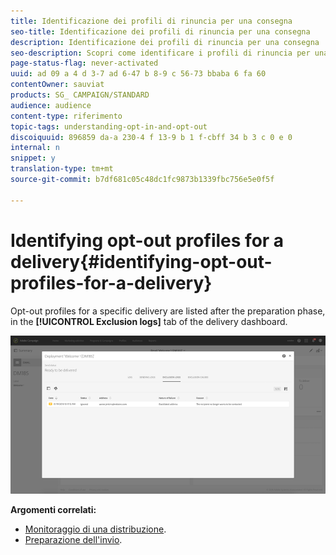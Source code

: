 ```yaml
---
title: Identificazione dei profili di rinuncia per una consegna
seo-title: Identificazione dei profili di rinuncia per una consegna
description: Identificazione dei profili di rinuncia per una consegna
seo-description: Scopri come identificare i profili di rinuncia per una consegna.
page-status-flag: never-activated
uuid: ad 09 a 4 d 3-7 ad 6-47 b 8-9 c 56-73 bbaba 6 fa 60
contentOwner: sauviat
products: SG_ CAMPAIGN/STANDARD
audience: audience
content-type: riferimento
topic-tags: understanding-opt-in-and-opt-out
discoiquuid: 896859 da-a 230-4 f 13-9 b 1 f-cbff 34 b 3 c 0 e 0
internal: n
snippet: y
translation-type: tm+mt
source-git-commit: b7df681c05c48dc1fc9873b1339fbc756e5e0f5f

---
```



# Identifying opt-out profiles for a delivery{#identifying-opt-out-profiles-for-a-delivery}

Opt-out profiles for a specific delivery are listed after the preparation phase, in the **[!UICONTROL Exclusion logs]** tab of the delivery dashboard.

![](assets/exclusion_blacklisting.png)

**Argomenti correlati:**

* [Monitoraggio di una distribuzione](../../sending/using/monitoring-a-delivery.md#exclusion-logs).
* [Preparazione dell'invio](../../sending/using/preparing-the-send.md).

